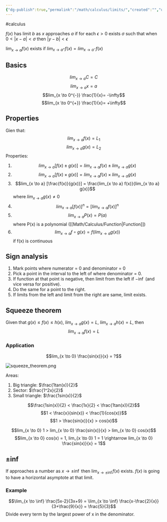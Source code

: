 ```yaml
---
{"dg-publish":true,"permalink":"/math/calculus/limits/","created":"","updated":""}
---
```


#calculus 

$f(x)$ has limit $b$ as $x$ approaches $a$ if for each $\epsilon > 0$ exists $\sigma$ such that when $0 < |x - a| < \sigma$ then $|y - b| < \epsilon$ 

$\lim_{x \to a} f(x)$ exists if $lim_{x \to a^{+}} f(x) = lim_{x \to a^{-}}f(x)$

## Basics
$$lim_{x \to a} C = C$$
$$lim_{x \to a} x = a$$
$$lim_{x \to 0^{-}} \frac{1}{x}= -\infty$$
$$lim_{x \to 0^{+}} \frac{1}{x}= +\infty$$
## Properties
Gien that:
$$lim_{x \to a} f(x) = L_1$$
$$lim_{x \to a} g(x) = L_2$$
Properties:
1. $$lim_{x \to a} [f(x) \pm g(x)] = lim_{x \to a} f(x) \pm lim_{x \to a} g(x)$$
2. $$lim_{x \to a} [f(x) \times g(x)] = lim_{x \to a} f(x) \times lim_{x \to a} g(x)$$
3. $$lim_{x \to a} [\frac{f(x)}{g(x)}] = \frac{lim_{x \to a} f(x)}{lim_{x \to a} g(x)}$$
   where $lim_{x \to a} g(x) \neq 0$
4. $$lim_{x \to a} [f(x)]^n = [lim_{x \to a} f(x)]^n$$
5. $$lim_{x \to a} P(x) = P(a)$$
   where P(x) is a polynomial ([[Math/Calculus/Function\|Function]])
6. $$lim_{x \to a} f\circ{g}(x) = f(lim_{x \to a} g(x)) $$
   if f(x) is continuous

## Sign analysis

1. Mark points where numerator = 0 and denominator = 0
2. Pick a point in the interval to the left of where denominator = 0.
3. If function at that point is negative, then limit from the left if $-\inf$ (and vice versa for positive).
4. Do the same for a point to the right.
5. If limits from the left and limit from the right are same, limit exists.

## Squeeze theorem

Given that $g(x) \leq f(x) \leq h(x)$, $lim_{x \to a}g(x) = L$, $lim_{x \to a} h(x) = L$, then
$$lim_{x \to a} f(x) = L$$
### Application

$$lim_{x \to 0} \frac{sin(x)}{x} = ?$$

![squeeze_theorem.png](/img/user/Files/squeeze_theorem.png)

Areas:
1. Big triangle: $\frac{1tan(x)}{2}$
2. Sector: $\frac{1^2x}{2}$
3. Small triangle: $\frac{1sin(x)}{2}$

$$\frac{1sin(x)}{2} < \frac{1x}{2} < \frac{1tan(x)}{2}$$
$$1 < \frac{x}{sin(x)} < \frac{1}{cos(x)}$$
$$1 > \frac{sin(x)}{x} > cos(x)$$

$$lim_{x \to 0} 1 > lim_{x \to 0} \frac{sin(x)}{x} > lim_{x \to 0} cos(x)$$
$$lim_{x \to 0} cos(x) = 1, lim_{x \to 0} 1 = 1 \rightarrow lim_{x \to 0} \frac{sin(x)}{x} = 1$$
## $\pm \inf$
If approaches a number as $x \to \pm\inf$ then $\lim_{x \to \pm\inf} f(x)$ exists.
$f(x)$ is going to have a horizontal asymptote at that limit.

### Example
$$\lim_{x \to \inf} \frac{5x-2}{3x+9} = \lim_{x \to \inf} \frac{x-\frac{2}{x}}{3+\frac{9}{x}} = \frac{5}{3}$$
Divide every term by the largest power of x in the denominator.